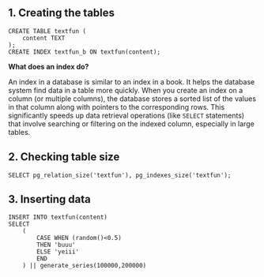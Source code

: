 ## 1. Creating the tables
```postgresql
CREATE TABLE textfun (
	content TEXT
);
CREATE INDEX textfun_b ON textfun(content);
```

**What does an index do?**

An index in a database is similar to an index in a book. It helps the database system find data in a table more quickly. When you create an index on a column (or multiple columns), the database stores a sorted list of the values in that column along with pointers to the corresponding rows. This significantly speeds up data retrieval operations (like `SELECT` statements) that involve searching or filtering on the indexed column, especially in large tables.
## 2. Checking table size
```postgresql
SELECT pg_relation_size('textfun'), pg_indexes_size('textfun');
```

## 3. Inserting data
```postgresql
INSERT INTO textfun(content)
SELECT 
	(
		CASE WHEN (random()<0.5)
		THEN 'buuu'
		ELSE 'yeiii'
		END
	) || generate_series(100000,200000)
```